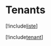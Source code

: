 # Tenants

[!include[liste](tenants.liste.autogen.md)]

[!include[tenant](tenants.tenant.autogen.md)]





















